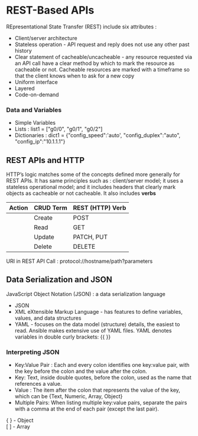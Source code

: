 # REST-Based APIs
REpresentational State Transfer (REST) include six attributes :
* Client/server architecture 
* Stateless operation - API request and reply does not use any other past history
* Clear statement of cacheable/uncacheable - any resource requested via an API call have a clear method by which to mark the resource as cacheable or not. Cacheable resources are marked with a timeframe so that the client knows when to ask for a new copy
* Uniform interface 
* Layered
* Code-on-demand

### Data and Variables
* Simple Variables
* Lists : list1 = ["g0/0", "g0/1", "g0/2"]
* Dictionaries : dict1 = {"config_speed":'auto', "config_duplex":"auto", "config_ip":"10.1.1.1"}

## REST APIs and HTTP
HTTP’s logic matches some of the concepts defined more generally for REST APIs. It has same principles such as : client/server model; it uses a stateless operational model; and it includes headers that clearly mark objects as cacheable or not cacheable. It also includes <b>verbs</b>

|Action|CRUD Term|REST (HTTP) Verb|
|---|---|---|
||Create|POST|
||Read|GET|
||Update|PATCH, PUT|
||Delete|DELETE|

URI in REST API Call :
protocol://hostname/path?parameters

## Data Serialization and JSON
JavaScript Object Notation (JSON) :  a data serialization language

* JSON
* XML eXtensible Markup Language - has  features to define variables, values, and data structures
* YAML - focuses on the data model (structure) details, the easiest to read. Ansible makes extensive use of YAML files. YAML denotes variables in double curly brackets: {{ }}

### Interpreting JSON
* Key:Value Pair : Each and every colon identifies one key:value pair, with the key before the colon and the value after the colon.
* Key: Text, inside double quotes, before the colon, used as the name that references a value.
* Value : The item after the colon that represents the value of the key, which can be {Text, Numeric, Array, Object}
* Multiple Pairs: When listing multiple key:value pairs, separate the pairs with a comma at the end of each pair (except the last pair).

{ } - Object
<br>[ ] - Array